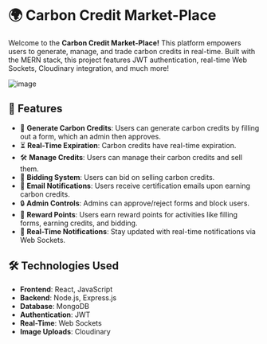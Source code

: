 # 🌍 Carbon Credit Market-Place

Welcome to the **Carbon Credit Market-Place!** This platform empowers users to generate, manage, and trade carbon credits in real-time. Built with the MERN stack, this project features JWT authentication, real-time Web Sockets, Cloudinary integration, and much more!

![image](https://github.com/vedang8/CarbonCreditMarketPlace/assets/108025619/b5fa8fc8-c805-4c2c-824b-cf50fc7d6cec)

## 🚀 Features

- 🌱 **Generate Carbon Credits**: Users can generate carbon credits by filling out a form, which an admin then approves.
- ⏳ **Real-Time Expiration**: Carbon credits have real-time expiration.
- 🛠️ **Manage Credits**: Users can manage their carbon credits and sell them.
- 💸 **Bidding System**: Users can bid on selling carbon credits.
- 📧 **Email Notifications**: Users receive certification emails upon earning carbon credits.
- 🔒 **Admin Controls**: Admins can approve/reject forms and block users.
- 🎁 **Reward Points**: Users earn reward points for activities like filling forms, earning credits, and bidding.
- 📲 **Real-Time Notifications**: Stay updated with real-time notifications via Web Sockets.

## 🛠️ Technologies Used

- **Frontend**: React, JavaScript
- **Backend**: Node.js, Express.js
- **Database**: MongoDB
- **Authentication**: JWT
- **Real-Time**: Web Sockets
- **Image Uploads**: Cloudinary


